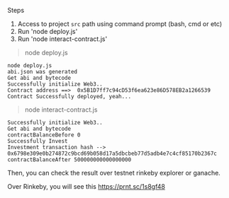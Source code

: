 
Steps
1. Access to project `src` path using command prompt (bash, cmd or etc)
2. Run 'node deploy.js'
3. Run 'node interact-contract.js'

>node deploy.js

```
node deploy.js
abi.json was generated
Get abi and bytecode
Successfully initialize Web3..
Contract address ==>  0x5B1D7ff7c94cD53f6ea623e86D578EB2a1266539
Contract Successfully deployed, yeah...
```


> node interact-contract.js

```
Successfully initialize Web3..
Get abi and bytecode
contractBalanceBefore 0
Successfully Invest
Investment transaction hash --> 0x6798e309e0b274872c9bcd69b058d17a5dbcbeb77d5adb4e7c4cf85170b2367c
contractBalanceAfter 500000000000000000

```

Then, you can check the result over testnet rinkeby explorer or ganache.

Over Rinkeby, you will see this
https://prnt.sc/1s8gf48
